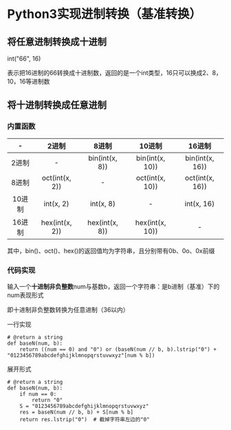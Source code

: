 # Python3实现进制转换（基准转换）

## 将任意进制转换成十进制
int("66", 16)

表示把16进制的66转换成十进制数，返回的是一个int类型，16只可以换成2、8，10，16等进制数

## 将十进制转换成任意进制

### 内置函数
|-|2进制|8进制|10进制|16进制|
|:--:|:--:|:--:|:--:|:--:|
|2进制|-|bin(int(x, 8))|bin(int(x, 10))|bin(int(x, 16))|
|8进制|oct(int(x, 2))|-|oct(int(x, 10))|oct(int(x, 16))|
|10进制|int(x, 2)|int(x, 8)|-|int(x, 16)|
|16进制|hex(int(x, 2))|hex(int(x, 8))|hex(int(x, 10))|-|

其中，bin()、oct()、hex()的返回值均为字符串，且分别带有0b、0o、0x前缀


### 代码实现
输入一个**十进制非负整数**num与基数b，返回一个字符串：是b进制（基准）下的num表现形式

即十进制非负整数转换为任意进制（36以内）

一行实现
```python3
# @return a string
def baseN(num, b):
    return ((num == 0) and "0") or (baseN(num // b, b).lstrip("0") + "0123456789abcdefghijklmnopqrstuvwxyz"[num % b])
```

展开形式
```python3
# @return a string
def baseN(num, b):
    if num == 0:
        return "0"
    S = "0123456789abcdefghijklmnopqrstuvwxyz"
    res = baseN(num // b, b) + S[num % b]
    return res.lstrip("0")  # 截掉字符串左边的"0"
```
